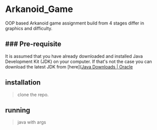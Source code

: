# Arkanoid_Game
OOP based Arkanoid game assignment build from 4 stages differ in graphics and difficulty.
## ### Pre-requisite
It is assumed that you have already downloaded and installed Java Development Kit (JDK) on your computer.
If that's not the case you can download the latest JDK from [here]([Java Downloads | Oracle](https://www.oracle.com/java/technologies/downloads/#jdk20-windows)
## installation
>clone the repo.
## running
>java with args


<!--stackedit_data:
eyJoaXN0b3J5IjpbLTE3OTg1ODgyNjYsOTQ3MTQzMjI3LC0xMz
Y1Njc3NTczXX0=
-->